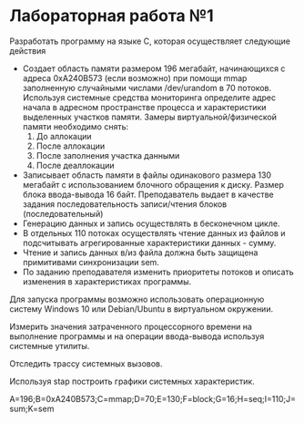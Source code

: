# Лабораторная работа №1

Разработать программу на языке С, которая осуществляет следующие действия

- Создает область памяти размером 196 мегабайт, начинающихся с адреса 0xA240B573 (если возможно) при помощи mmap заполненную случайными числами /dev/urandom в 70 потоков. Используя системные средства мониторинга определите адрес начала в адресном пространстве процесса и характеристики выделенных участков памяти. Замеры виртуальной/физической памяти необходимо снять:
    1. До аллокации
    2. После аллокации
    3. После заполнения участка данными
    4. После деаллокации
- Записывает область памяти в файлы одинакового размера 130 мегабайт с использованием блочного обращения к диску. Размер блока ввода-вывода 16 байт. Преподаватель выдает в качестве задания последовательность записи/чтения блоков (последовательный)
- Генерацию данных и запись осуществлять в бесконечном цикле.
- В отдельных 110 потоках осуществлять чтение данных из файлов и подсчитывать агрегированные характеристики данных - сумму.
- Чтение и запись данных в/из файла должна быть защищена примитивами синхронизации sem.
- По заданию преподавателя изменить приоритеты потоков и описать изменения в характеристиках программы. 

Для запуска программы возможно использовать операционную систему Windows 10 или  Debian/Ubuntu в виртуальном окружении. 

Измерить значения затраченного процессорного времени на выполнение программы и на операции ввода-вывода используя системные утилиты.

Отследить трассу системных вызовов. 

Используя stap построить графики системных характеристик. 


A=196;B=0xA240B573;C=mmap;D=70;E=130;F=block;G=16;H=seq;I=110;J=sum;K=sem
 
